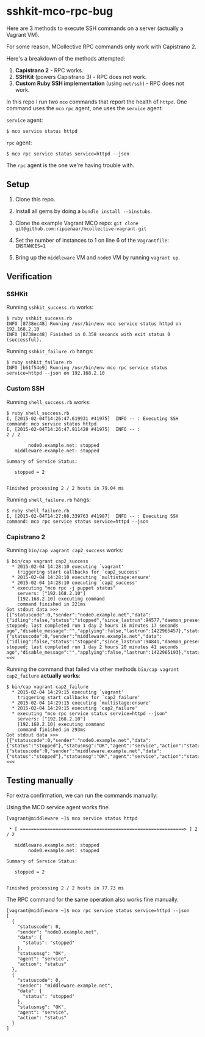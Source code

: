 # sshkit-mco-rpc-bug

Here are 3 methods to execute SSH commands on a server (actually a Vagrant VM).

For some reason, MCollective RPC commands only work with Capistrano 2.

Here's a breakdown of the methods attempted:

1. **Capistrano 2** - RPC works.
2. **SSHKit** (powers Capistrano 3) - RPC does not work.
3. **Custom Ruby SSH implementation** (using `net/ssh`) - RPC does not work.

In this repo I run two `mco` commands that report the health of `httpd`.
One command uses the `mco` `rpc` agent, one uses the `service` agent:

`service` agent:

```
$ mco service status httpd
```

`rpc` agent:

```
$ mco rpc service status service=httpd --json
```

The `rpc` agent is the one we're having trouble with.

## Setup

1. Clone this repo.

2. Install all gems by doing a `bundle install --binstubs`.

3. Clone the example Vagrant MCO repo: `git clone git@github.com:ripienaar/mcollective-vagrant.git`

4. Set the number of instances to 1 on line 6 of the `Vagrantfile`: `INSTANCES=1`

5. Bring up the `middleware` VM and `node0` VM by running `vagrant up`.

## Verification

### SSHKit

Running `sshkit_success.rb` works:

```
$ ruby sshkit_success.rb
INFO [8738ec48] Running /usr/bin/env mco service status httpd on 192.168.2.10
INFO [8738ec48] Finished in 0.358 seconds with exit status 0 (successful).
```

Running `sshkit_failure.rb` hangs:

```
$ ruby sshkit_failure.rb
INFO [b61f54e9] Running /usr/bin/env mco rpc service status service=httpd --json on 192.168.2.10
````

### Custom SSH

Running `shell_success.rb` works:

```
$ ruby shell_success.rb
I, [2015-02-04T14:26:47.619931 #41975]  INFO -- : Executing SSH command: mco service status httpd
I, [2015-02-04T14:26:47.911420 #41975]  INFO -- :
2 / 2

        node0.example.net: stopped
   middleware.example.net: stopped

Summary of Service Status:

   stopped = 2


Finished processing 2 / 2 hosts in 79.04 ms
```

Running `shell_failure.rb` hangs:

```
$ ruby shell_failure.rb
I, [2015-02-04T14:27:08.339763 #41987]  INFO -- : Executing SSH command: mco rpc service status service=httpd --json
````

### Capistrano 2

Running `bin/cap vagrant cap2_success` works:

```
$ bin/cap vagrant cap2_success
  * 2015-02-04 14:28:10 executing `vagrant'
    triggering start callbacks for `cap2_success'
  * 2015-02-04 14:28:10 executing `multistage:ensure'
  * 2015-02-04 14:28:10 executing `cap2_success'
  * executing "mco rpc -j puppet status"
    servers: ["192.168.2.10"]
    [192.168.2.10] executing command
    command finished in 221ms
Got stdout data >>>[{"statuscode":0,"sender":"node0.example.net","data":{"idling":false,"status":"stopped","since_lastrun":94577,"daemon_present":false,"enabled":true,"message":"Currently stopped; last completed run 1 day 2 hours 16 minutes 17 seconds ago","disable_message":"","applying":false,"lastrun":1422965457},"statusmsg":"OK","agent":"puppet","action":"status"},{"statuscode":0,"sender":"middleware.example.net","data":{"idling":false,"status":"stopped","since_lastrun":94841,"daemon_present":false,"enabled":true,"message":"Currently stopped; last completed run 1 day 2 hours 20 minutes 41 seconds ago","disable_message":"","applying":false,"lastrun":1422965193},"statusmsg":"OK","agent":"puppet","action":"status"}]
<<<
```

Running the command that failed via other methods `bin/cap vagrant cap2_failure` **actually works**:

```
$ bin/cap vagrant cap2_failure
  * 2015-02-04 14:29:15 executing `vagrant'
    triggering start callbacks for `cap2_failure'
  * 2015-02-04 14:29:15 executing `multistage:ensure'
  * 2015-02-04 14:29:15 executing `cap2_failure'
  * executing "mco rpc service status service=httpd --json"
    servers: ["192.168.2.10"]
    [192.168.2.10] executing command
    command finished in 293ms
Got stdout data >>>[{"statuscode":0,"sender":"node0.example.net","data":{"status":"stopped"},"statusmsg":"OK","agent":"service","action":"status"},{"statuscode":0,"sender":"middleware.example.net","data":{"status":"stopped"},"statusmsg":"OK","agent":"service","action":"status"}]
<<<
```

## Testing manually

For extra confirmation, we can run the commands manually:

Using the MCO service agent works fine.

```
[vagrant@middleware ~]$ mco service status httpd

 * [ ============================================================> ] 2 / 2

   middleware.example.net: stopped
        node0.example.net: stopped

Summary of Service Status:

   stopped = 2


Finished processing 2 / 2 hosts in 77.73 ms
```

The RPC command for the same operation also works fine manually.

```
[vagrant@middleware ~]$ mco rpc service status service=httpd --json
[
  {
    "statuscode": 0,
    "sender": "node0.example.net",
    "data": {
      "status": "stopped"
    },
    "statusmsg": "OK",
    "agent": "service",
    "action": "status"
  },
  {
    "statuscode": 0,
    "sender": "middleware.example.net",
    "data": {
      "status": "stopped"
    },
    "statusmsg": "OK",
    "agent": "service",
    "action": "status"
  }
]
```
